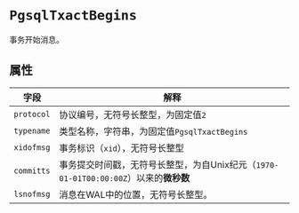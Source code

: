 # ```PgsqlTxactBegins```

事务开始消息。

## 属性

字段 | 解释
----|----
```protocol``` | 协议编号，无符号长整型，为固定值```2```
```typename``` | 类型名称，字符串，为固定值```PgsqlTxactBegins```
```xidofmsg``` | 事务标识（```xid```），无符号长整型
```committs``` | 事务提交时间戳，无符号长整型，为自Unix纪元（```1970-01-01T00:00:00Z```）以来的**微秒数**
```lsnofmsg``` | 消息在WAL中的位置，无符号长整型。
